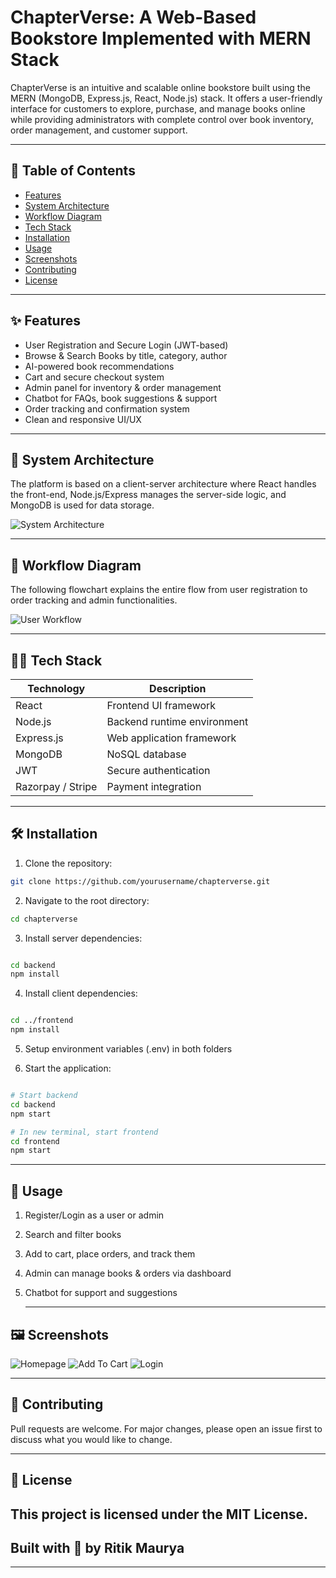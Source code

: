 # ChapterVerse: A Web-Based Bookstore Implemented with MERN Stack

ChapterVerse is an intuitive and scalable online bookstore built using the MERN (MongoDB, Express.js, React, Node.js) stack. It offers a user-friendly interface for customers to explore, purchase, and manage books online while providing administrators with complete control over book inventory, order management, and customer support.

---

## 📌 Table of Contents
- [Features](#features)
- [System Architecture](#system-architecture)
- [Workflow Diagram](#workflow-diagram)
- [Tech Stack](#tech-stack)
- [Installation](#installation)
- [Usage](#usage)
- [Screenshots](#screenshots)
- [Contributing](#contributing)
- [License](#license)

---

## ✨ Features

- User Registration and Secure Login (JWT-based)
- Browse & Search Books by title, category, author
- AI-powered book recommendations
- Cart and secure checkout system
- Admin panel for inventory & order management
- Chatbot for FAQs, book suggestions & support
- Order tracking and confirmation system
- Clean and responsive UI/UX

---

## 🧩 System Architecture

The platform is based on a client-server architecture where React handles the front-end, Node.js/Express manages the server-side logic, and MongoDB is used for data storage.

![System Architecture](./assets/system_architecture.png)

---

## 🔁 Workflow Diagram

The following flowchart explains the entire flow from user registration to order tracking and admin functionalities.

![User Workflow](./assets/user_workflow.png)

---

## 🧑‍💻 Tech Stack

| Technology | Description                     |
|------------|---------------------------------|
| React      | Frontend UI framework           |
| Node.js    | Backend runtime environment     |
| Express.js | Web application framework       |
| MongoDB    | NoSQL database                  |
| JWT        | Secure authentication           |
| Razorpay / Stripe | Payment integration    |

---

## 🛠️ Installation

1. Clone the repository:
```bash
git clone https://github.com/yourusername/chapterverse.git
``` 
2. Navigate to the root directory:

``` bash
cd chapterverse
```
3. Install server dependencies:

```bash

cd backend
npm install
```
4. Install client dependencies:

```bash

cd ../frontend
npm install
```
5. Setup environment variables (.env) in both folders

6. Start the application:

```bash

# Start backend
cd backend
npm start

# In new terminal, start frontend
cd frontend
npm start

```

--- 

## 🚀 Usage

1. Register/Login as a user or admin

2. Search and filter books

3. Add to cart, place orders, and track them

4. Admin can manage books & orders via dashboard

5. Chatbot for support and suggestions

   ---

## 🖼️ Screenshots

![Homepage](./assets/homepage.png)
![Add To Cart](./assets/addtocart.png)
![Login](./assets/login.png)

---


## 🤝 Contributing
Pull requests are welcome. For major changes, please open an issue first to discuss what you would like to change.

---

## 📄 License
This project is licensed under the MIT License.
---


## Built with 💙 by Ritik Maurya


---


